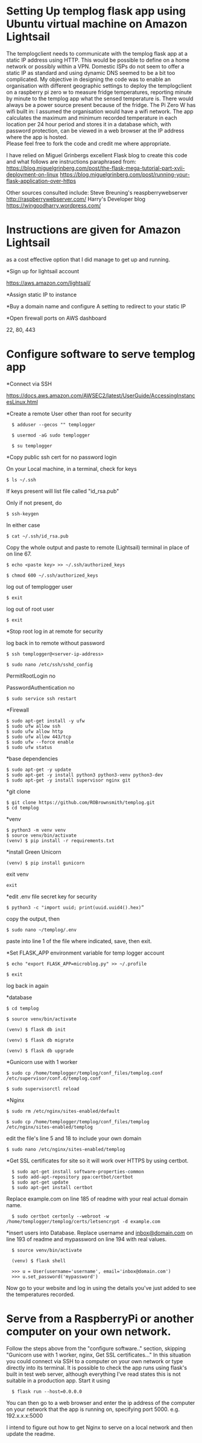 # Setting Up templog flask app using Ubuntu virtual machine on Amazon Lightsail

The templogclient needs to communicate with the templog flask app at a static IP address using HTTP. This would be possible 
to define on a home network or possibly within a VPN.  Domestic ISPs do not seem to offer a static IP as standard and using 
dynamic DNS seemed to be a bit too complicated. My objective in designing the code was to enable an organisation with 
different geographic settings to deploy the templogclient on a raspberry pi zero w to measure fridge temperatures, reporting 
minute by minute to the templog app what the sensed temperature is. There would always be a power source present because of
the fridge. The Pi Zero W has wifi built in: I assumed the organisation would have a wifi network.
The app calculates the maximum and minimum recorded temperature in each location per 24 hour period and stores it in a 
database which, with password protection, can be viewed in a web browser at the IP address where the app is hosted.  
Please feel free to fork the code and credit me where appropriate.

I have relied on Miguel Grinbergs excellent Flask blog to create this code and what follows  are instructions paraphrased from: 
https://blog.miguelgrinberg.com/post/the-flask-mega-tutorial-part-xvii-deployment-on-linux
https://blog.miguelgrinberg.com/post/running-your-flask-application-over-https

Other sources consulted include:
Steve Breuning's reaspberrywebserver http://raspberrywebserver.com/ 
Harry's Developer blog https://wingoodharry.wordpress.com/


# Instructions are given for Amazon Lightsail 
as a cost effective option that I did manage to get up and running.

*Sign up for lightsail account

https://aws.amazon.com/lightsail/

*Assign static IP to instance 

*Buy a domain name and configure A setting to redirect to your static IP

*Open firewall ports on AWS dashboard

22, 80, 443

# Configure software to serve templog app

*Connect via SSH 

https://docs.aws.amazon.com/AWSEC2/latest/UserGuide/AccessingInstancesLinux.html

*Create a remote User other than root for security

      $ adduser --gecos "" templogger

      $ usermod -aG sudo templogger

      $ su templogger

*Copy public ssh cert for no password login

On your Local machine, in a terminal,  check for keys

    $ ls ~/.ssh

If keys present will list file called "id_rsa.pub"

Only if not present, do

    $ ssh-keygen
    
In either case

    $ cat ~/.ssh/id_rsa.pub

Copy the whole output and paste to remote (Lightsail) terminal in place of <paste key> on line 67.

    $ echo <paste key> >> ~/.ssh/authorized_keys

    $ chmod 600 ~/.ssh/authorized_keys

log out of templogger user

    $ exit

log out of root user

    $ exit

*Stop root log in at remote for security

log back in to remote without password

    $ ssh templogger@<server-ip-address>

    $ sudo nano /etc/ssh/sshd_config

PermitRootLogin no

PasswordAuthentication no

    $ sudo service ssh restart


*Firewall

    $ sudo apt-get install -y ufw
    $ sudo ufw allow ssh
    $ sudo ufw allow http
    $ sudo ufw allow 443/tcp
    $ sudo ufw --force enable
    $ sudo ufw status

*base dependencies

    $ sudo apt-get -y update
    $ sudo apt-get -y install python3 python3-venv python3-dev
    $ sudo apt-get -y install supervisor nginx git

*git clone

    $ git clone https://github.com/ROBrownsmith/templog.git
    $ cd templog

*venv 

    $ python3 -m venv venv
    $ source venv/bin/activate
    (venv) $ pip install -r requirements.txt
    
*install Green Unicorn
    
    (venv) $ pip install gunicorn   

exit venv

    exit

*edit .env file secret key for security

    $ python3 -c "import uuid; print(uuid.uuid4().hex)”

copy the output, then

    $ sudo nano ~/templog/.env

paste into line 1 of the file where indicated, save, then exit.

*Set FLASK_APP environment variable for temp logger account

    $ echo "export FLASK_APP=microblog.py" >> ~/.profile

    $ exit

log back in again

*database

    $ cd templog

    $ source venv/bin/activate

    (venv) $ flask db init
    
    (venv) $ flask db migrate
    
    (venv) $ flask db upgrade

*Gunicorn use with 1 worker

    $ sudo cp /home/templogger/templog/conf_files/templog.conf  /etc/supervisor/conf.d/templog.conf

    $ sudo supervisorctl reload

*Nginx

    $ sudo rm /etc/nginx/sites-enabled/default

    $ sudo cp /home/templogger/templog/conf_files/templog /etc/nginx/sites-enabled/templog

edit the file's line 5 and 18 to include your own domain

    $ sudo nano /etc/nginx/sites-enabled/templog
    
*Get SSL certificates for site so it will work over HTTPS by using certbot.

      $ sudo apt-get install software-properties-common
      $ sudo add-apt-repository ppa:certbot/certbot
      $ sudo apt-get update
      $ sudo apt-get install certbot
      
Replace example.com on line 185 of readme with your real actual domain name.

      $ sudo certbot certonly --webroot -w /home/templogger/templog/certs/letsencrypt -d example.com

*insert users into Database. Replace username and inbox@domain.com on line 193 of readme and mypassword on line 194 with 
real values.

      $ source venv/bin/activate

      (venv) $ flask shell
      
      >>> u = User(username='username', email='inbox@domain.com')
      >>> u.set_password('mypassword')
      
Now go to your website and log in using the details you've just added to see the temperatures recorded.

# Serve from a RaspberryPi or another computer on your own network.

Follow the steps above from the "configure software.." section, skipping "Gunicorn use with 1 worker, nginx, Get SSL
certificates..." In this situation you could connect via SSH to a computer on your own network or type directly into its 
terminal. It is possible to check the app runs using flask's built in test web server, although everything I've read states
this is not suitable in a production app. Start it using

      $ flask run --host=0.0.0.0

You can then go to a web browser and enter the ip address of the computer on your network that the app is running on, 
specifying port 5000. e.g. 192.x.x.x:5000

I intend to figure out how to get Nginx to serve on a local network and then update the readme.
